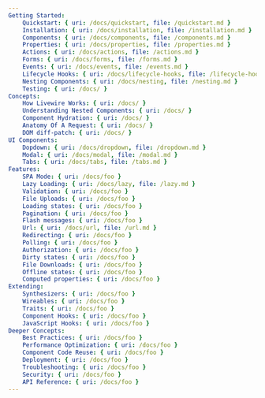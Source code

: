```yaml
---
Getting Started:
    Quickstart: { uri: /docs/quickstart, file: /quickstart.md }
    Installation: { uri: /docs/installation, file: /installation.md }
    Components: { uri: /docs/components, file: /components.md }
    Properties: { uri: /docs/properties, file: /properties.md }
    Actions: { uri: /docs/actions, file: /actions.md }
    Forms: { uri: /docs/forms, file: /forms.md }
    Events: { uri: /docs/events, file: /events.md }
    Lifecycle Hooks: { uri: /docs/lifecycle-hooks, file: /lifecycle-hooks.md }
    Nesting Components: { uri: /docs/nesting, file: /nesting.md }
    Testing: { uri: /docs/ }
Concepts:
    How Livewire Works: { uri: /docs/ }
    Understanding Nested Components: { uri: /docs/ }
    Component Hydration: { uri: /docs/ }
    Anatomy Of A Request: { uri: /docs/ }
    DOM diff-patch: { uri: /docs/ }
UI Components:
    Dopdown: { uri: /docs/dropdown, file: /dropdown.md }
    Modal: { uri: /docs/modal, file: /modal.md }
    Tabs: { uri: /docs/tabs, file: /tabs.md }
Features:
    SPA Mode: { uri: /docs/foo }
    Lazy Loading: { uri: /docs/lazy, file: /lazy.md }
    Validation: { uri: /docs/foo }
    File Uploads: { uri: /docs/foo }
    Loading states: { uri: /docs/foo }
    Pagination: { uri: /docs/foo }
    Flash messages: { uri: /docs/foo }
    Url: { uri: /docs/url, file: /url.md }
    Redirecting: { uri: /docs/foo }
    Polling: { uri: /docs/foo }
    Authorization: { uri: /docs/foo }
    Dirty states: { uri: /docs/foo }
    File Downloads: { uri: /docs/foo }
    Offline states: { uri: /docs/foo }
    Computed properties: { uri: /docs/foo }
Extending:
    Synthesizers: { uri: /docs/foo }
    Wireables: { uri: /docs/foo }
    Traits: { uri: /docs/foo }
    Component Hooks: { uri: /docs/foo }
    JavaScript Hooks: { uri: /docs/foo }
Deeper Concepts:
    Best Practices: { uri: /docs/foo }
    Performance Optimization: { uri: /docs/foo }
    Component Code Reuse: { uri: /docs/foo }
    Deployment: { uri: /docs/foo }
    Troubleshooting: { uri: /docs/foo }
    Security: { uri: /docs/foo }
    API Reference: { uri: /docs/foo }
---
```

